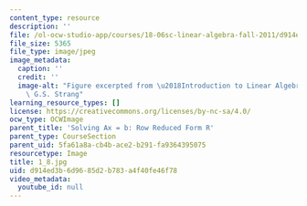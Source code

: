 ```yaml
---
content_type: resource
description: ''
file: /ol-ocw-studio-app/courses/18-06sc-linear-algebra-fall-2011/d914ed3b6d9685d2b783a4f40fe46f78_1_8.jpg
file_size: 5365
file_type: image/jpeg
image_metadata:
  caption: ''
  credit: ''
  image-alt: "Figure excerpted from \u2018Introduction to Linear Algebra\u2019 by\
    \ G.S. Strang"
learning_resource_types: []
license: https://creativecommons.org/licenses/by-nc-sa/4.0/
ocw_type: OCWImage
parent_title: 'Solving Ax = b: Row Reduced Form R'
parent_type: CourseSection
parent_uid: 5fa61a8a-cb4b-ace2-b291-fa9364395075
resourcetype: Image
title: 1_8.jpg
uid: d914ed3b-6d96-85d2-b783-a4f40fe46f78
video_metadata:
  youtube_id: null
---
```


